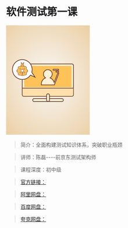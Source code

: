 # 软件测试第一课

![img](../../assets/CioPOWIPSv2AKPSrAAEKsk9MoqM084.png)

> 简介：全面构建测试知识体系，突破职业瓶颈

> 讲师：陈磊----前京东测试架构师

> 课程深度：初中级

> [官方链接：]()

> [阿里网盘：]()

> [百度网盘：]()

> [夸克网盘：]()
